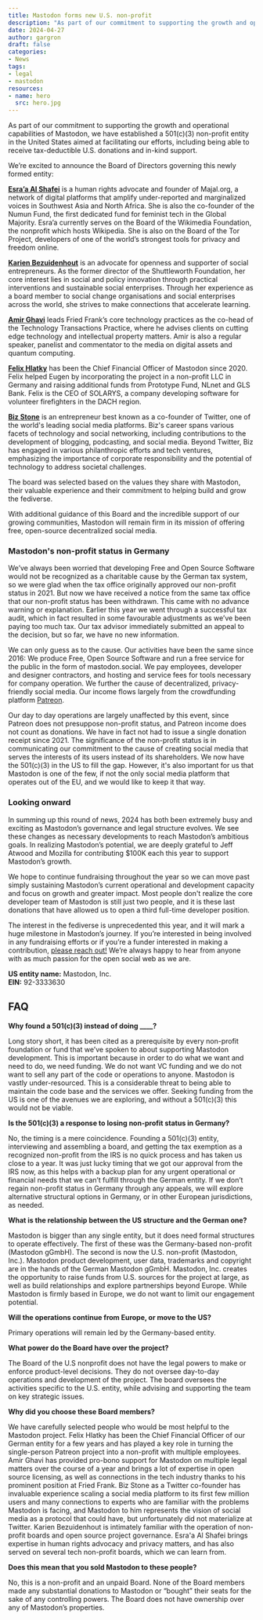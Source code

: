 ```yaml
---
title: Mastodon forms new U.S. non-profit
description: "As part of our commitment to supporting the growth and operational capabilities of Mastodon, we have established a 501(c)(3) non-profit entity in the United States aimed at facilitating our efforts, including being able to receive tax-deductible U.S. donations."
date: 2024-04-27
author: gargron
draft: false
categories:
- News
tags:
- legal
- mastodon
resources:
- name: hero
  src: hero.jpg
---
```


As part of our commitment to supporting the growth and operational capabilities of Mastodon, we have established a 501(c)(3) non-profit entity in the United States aimed at facilitating our efforts, including being able to receive tax-deductible U.S. donations and in-kind support.

We’re excited to announce the Board of Directors governing this newly formed entity:

<div class="rounded-md p-6 py-0 border border-gray-200">

**[Esra’a Al Shafei](https://mastodon.social/@alshafei)** is a human rights advocate and founder of Majal.org, a network of digital platforms that amplify under-reported and marginalized voices in Southwest Asia and North Africa. She is also the co-founder of the Numun Fund, the first dedicated fund for feminist tech in the Global Majority. Esra’a currently serves on the Board of the Wikimedia Foundation, the nonprofit which hosts Wikipedia. She is also on the Board of the Tor Project, developers of one of the world’s strongest tools for privacy and freedom online.

[**Karien Bezuidenhout**](https://mastodon.online/@karienbez) is an advocate for openness and supporter of social entrepreneurs. As the former director of the Shuttleworth Foundation, her core interest lies in social and policy innovation through practical interventions and sustainable social enterprises. Through her experience as a board member to social change organisations and social enterprises across the world, she strives to make connections that accelerate learning.

**[Amir Ghavi](https://mastodon.social/@aghavi)** leads Fried Frank’s core technology practices as the co-head of the Technology Transactions Practice, where he advises clients on cutting edge technology and intellectual property matters. Amir is also a regular speaker, panelist and commentator to the media on digital assets and quantum computing.

[**Felix Hlatky**](https://mastodon.social/@mellifluousbox) has been the Chief Financial Officer of Mastodon since 2020. Felix helped Eugen by incorporating the project in a non-profit LLC in Germany and raising additional funds from Prototype Fund, NLnet and GLS Bank. Felix is the CEO of SOLARYS, a company developing software for volunteer firefighters in the DACH region.

**[Biz Stone](https://me.dm/@biz)** is an entrepreneur best known as a co-founder of Twitter, one of the world's leading social media platforms. Biz's career spans various facets of technology and social networking, including contributions to the development of blogging, podcasting, and social media. Beyond Twitter, Biz has engaged in various philanthropic efforts and tech ventures, emphasizing the importance of corporate responsibility and the potential of technology to address societal challenges.
</div>

The board was selected based on the values they share with Mastodon, their valuable experience and their commitment to helping build and grow the fediverse.

With additional guidance of this Board and the incredible support of our growing communities, Mastodon will remain firm in its mission of offering free, open-source decentralized social media.

### Mastodon's non-profit status in Germany

We’ve always been worried that developing Free and Open Source Software would not be recognized as a charitable cause by the German tax system, so we were glad when the tax office originally approved our non-profit status in 2021. But now we have received a notice from the same tax office that our non-profit status has been withdrawn. This came with no advance warning or explanation. Earlier this year we went through a successful tax audit, which in fact resulted in some favourable adjustments as we’ve been paying too much tax. Our tax advisor immediately submitted an appeal to the decision, but so far, we have no new information.

We can only guess as to the cause. Our activities have been the same since 2016: We produce Free, Open Source Software and run a free service for the public in the form of mastodon.social. We pay employees, developer and designer contractors, and hosting and service fees for tools necessary for company operation. We further the cause of decentralized, privacy-friendly social media. Our income flows largely from the crowdfunding platform [Patreon](https://www.patreon.com/mastodon).

Our day to day operations are largely unaffected by this event, since Patreon does not presuppose non-profit status, and Patreon income does not count as donations. We have in fact not had to issue a single donation receipt since 2021. The significance of the non-profit status is in communicating our commitment to the cause of creating social media that serves the interests of its users instead of its shareholders. We now have the 501(c)(3) in the US to fill the gap. However, it's also important for us that Mastodon is one of the few, if not the only social media platform that operates out of the EU, and we would like to keep it that way.

### Looking onward

In summing up this round of news, 2024 has both been extremely busy and exciting as Mastodon’s governance and legal structure evolves. We see these changes as necessary developments to reach Mastodon’s ambitious goals. In realizing Mastodon’s potential, we are deeply grateful to Jeff Atwood and Mozilla for contributing $100K each this year to support Mastodon’s growth.

We hope to continue fundraising throughout the year so we can move past simply sustaining Mastodon’s current operational and development capacity and focus on growth and greater impact. Most people don't realize the core developer team of Mastodon is still just two people, and it is these last donations that have allowed us to open a third full-time developer position.

The interest in the fediverse is unprecedented this year, and it will mark a huge milestone in Mastodon’s journey. If you’re interested in being involved in any fundraising efforts or if you’re a funder interested in making a contribution, [please reach out!](mailto:finance@joinmastodon.org) We’re always happy to hear from anyone with as much passion for the open social web as we are.

**US entity name:** Mastodon, Inc. \
**EIN:** 92-3333630

## FAQ

**Why found a 501(c)(3) instead of doing ____?**

Long story short, it has been cited as a prerequisite by every non-profit foundation or fund that we’ve spoken to about supporting Mastodon development. This is important because in order to do what we want and need to do, we need funding. We do not want VC funding and we do not want to sell any part of the code or operations to anyone. Mastodon is vastly under-resourced. This is a considerable threat to being able to maintain the code base and the services we offer. Seeking funding from the US is one of the avenues we are exploring, and without a 501(c)(3) this would not be viable.

**Is the 501(c)(3) a response to losing non-profit status in Germany?**

No, the timing is a mere coincidence. Founding a 501(c)(3) entity, interviewing and assembling a board, and getting the tax exemption as a recognized non-profit from the IRS is no quick process and has taken us close to a year. It was just lucky timing that we got our approval from the IRS now, as this helps with a backup plan for any urgent operational or financial needs that we can’t fulfill through the German entity. If we don’t regain non-profit status in Germany through any appeals, we will explore alternative structural options in Germany, or in other European jurisdictions, as needed.

**What is the relationship between the US structure and the German one?**

Mastodon is bigger than any single entity, but it does need formal structures to operate effectively. The first of these was the Germany-based non-profit (Mastodon gGmbH). The second is now the U.S. non-profit (Mastodon, Inc.). Mastodon product development, user data, trademarks and copyright are in the hands of the German Mastodon gGmbH. Mastodon, Inc. creates the opportunity to raise funds from U.S. sources for the project at large, as well as build relationships and explore partnerships beyond Europe. While Mastodon is firmly based in Europe, we do not want to limit our engagement potential.

**Will the operations continue from Europe, or move to the US?**

Primary operations will remain led by the Germany-based entity.

**What power do the Board have over the project?**

The Board of the U.S nonprofit does not have the legal powers to make or enforce product-level decisions. They do not oversee day-to-day operations and development of the project. The board oversees the activities specific to the U.S. entity, while advising and supporting the team on key strategic issues.

**Why did you choose these Board members?**

We have carefully selected people who would be most helpful to the Mastodon project. Felix Hlatky has been the Chief Financial Officer of our German entity for a few years and has played a key role in turning the single-person Patreon project into a non-profit with multiple employees. Amir Ghavi has provided pro-bono support for Mastodon on multiple legal matters over the course of a year and brings a lot of expertise in open source licensing, as well as connections in the tech industry thanks to his prominent position at Fried Frank. Biz Stone as a Twitter co-founder has invaluable experience scaling a social media platform to its first few million users and many connections to experts who are familiar with the problems Mastodon is facing, and Mastodon to him represents the vision of social media as a protocol that could have, but unfortunately did not materialize at Twitter. Karien Bezuidenhout is intimately familiar with the operation of non-profit boards and open source project governance. Esra'a Al Shafei brings expertise in human rights advocacy and privacy matters, and has also served on several tech non-profit boards, which we can learn from.

**Does this mean that you sold Mastodon to these people?**

No, this is a non-profit and an unpaid Board. None of the Board members made any substantial donations to Mastodon or “bought” their seats for the sake of any controlling powers. The Board does not have ownership over any of Mastodon’s properties.
